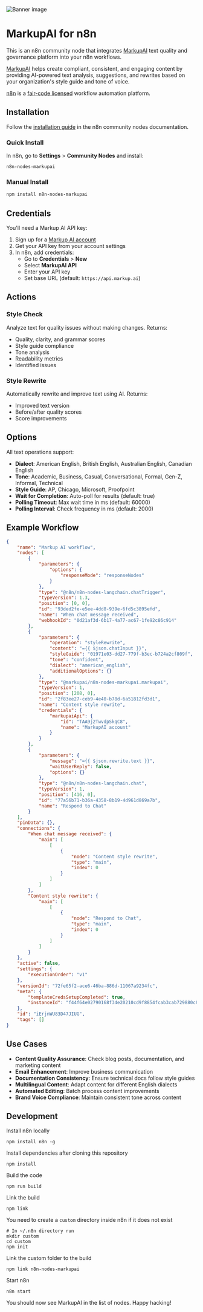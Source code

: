![Banner image](https://user-images.githubusercontent.com/10284570/173569848-c624317f-42b1-45a6-ab09-f0ea3c247648.png)

# MarkupAI for n8n

This is an n8n community node that integrates [MarkupAI](https://markup.ai/) text quality and governance platform into your n8n workflows.

[MarkupAI](https://markup.ai/) helps create compliant, consistent, and engaging content by providing AI-powered text analysis, suggestions, and rewrites based on your organization's style guide and tone of voice.

[n8n](https://n8n.io/) is a [fair-code licensed](https://docs.n8n.io/reference/license/) workflow automation platform.

## Installation

Follow the [installation guide](https://docs.n8n.io/integrations/community-nodes/installation/) in the n8n community nodes documentation.

### Quick Install

In n8n, go to **Settings** > **Community Nodes** and install:

```
n8n-nodes-markupai
```

### Manual Install

```bash
npm install n8n-nodes-markupai
```

## Credentials

You'll need a Markup AI API key:

1. Sign up for a [Markup AI account](https://markup.ai/)
2. Get your API key from your account settings
3. In n8n, add credentials:
   - Go to **Credentials** > **New**
   - Select **MarkupAI API**
   - Enter your API key
   - Set base URL (default: `https://api.markup.ai`)

## Actions

### Style Check

Analyze text for quality issues without making changes. Returns:

- Quality, clarity, and grammar scores
- Style guide compliance
- Tone analysis
- Readability metrics
- Identified issues

### Style Rewrite

Automatically rewrite and improve text using AI. Returns:

- Improved text version
- Before/after quality scores
- Score improvements

## Options

All text operations support:

- **Dialect**: American English, British English, Australian English, Canadian English
- **Tone**: Academic, Business, Casual, Conversational, Formal, Gen-Z, Informal, Technical
- **Style Guide**: AP, Chicago, Microsoft, Proofpoint
- **Wait for Completion**: Auto-poll for results (default: true)
- **Polling Timeout**: Max wait time in ms (default: 60000)
- **Polling Interval**: Check frequency in ms (default: 2000)

## Example Workflow

```json
{
	"name": "Markup AI workflow",
	"nodes": [
		{
			"parameters": {
				"options": {
					"responseMode": "responseNodes"
				}
			},
			"type": "@n8n/n8n-nodes-langchain.chatTrigger",
			"typeVersion": 1.3,
			"position": [0, 0],
			"id": "93ded2fe-e5ee-4dd8-939e-6fd5c3895efd",
			"name": "When chat message received",
			"webhookId": "0d21af3d-6b17-4a77-ac67-1fe92c86c914"
		},
		{
			"parameters": {
				"operation": "styleRewrite",
				"content": "={{ $json.chatInput }}",
				"styleGuide": "01971e03-dd27-779f-b3ec-b724a2cf809f",
				"tone": "confident",
				"dialect": "american_english",
				"additionalOptions": {}
			},
			"type": "@markupai/n8n-nodes-markupai.markupai",
			"typeVersion": 1,
			"position": [208, 0],
			"id": "2f83ee27-ceb9-4e40-b78d-6a51812fd3d1",
			"name": "Content style rewrite",
			"credentials": {
				"markupaiApi": {
					"id": "TAA9j2TwvdpSkqC8",
					"name": "MarkupAI account"
				}
			}
		},
		{
			"parameters": {
				"message": "={{ $json.rewrite.text }}",
				"waitUserReply": false,
				"options": {}
			},
			"type": "@n8n/n8n-nodes-langchain.chat",
			"typeVersion": 1,
			"position": [416, 0],
			"id": "77a56b71-b36a-4358-8b19-4d961d869a7b",
			"name": "Respond to Chat"
		}
	],
	"pinData": {},
	"connections": {
		"When chat message received": {
			"main": [
				[
					{
						"node": "Content style rewrite",
						"type": "main",
						"index": 0
					}
				]
			]
		},
		"Content style rewrite": {
			"main": [
				[
					{
						"node": "Respond to Chat",
						"type": "main",
						"index": 0
					}
				]
			]
		}
	},
	"active": false,
	"settings": {
		"executionOrder": "v1"
	},
	"versionId": "72fe65f2-ace6-46ba-886d-11067a9234fc",
	"meta": {
		"templateCredsSetupCompleted": true,
		"instanceId": "f44f64e02790168f34e20210cd9f8854fcab3cab729880c8fca1b193c90b5101"
	},
	"id": "iErjnWU83D47JIUG",
	"tags": []
}
```

## Use Cases

- **Content Quality Assurance**: Check blog posts, documentation, and marketing content
- **Email Enhancement**: Improve business communication
- **Documentation Consistency**: Ensure technical docs follow style guides
- **Multilingual Content**: Adapt content for different English dialects
- **Automated Editing**: Batch process content improvements
- **Brand Voice Compliance**: Maintain consistent tone across content

## Development

Install n8n locally

```
npm install n8n -g
```

Install dependencies after cloning this repository

```
npm install
```

Build the code

```
npm run build
```

Link the build

```
npm link
```

You need to create a `custom` directory inside n8n if it does not exist

```
# In ~/.n8n directory run
mkdir custom
cd custom
npm init
```

Link the custom folder to the build

```
npm link n8n-nodes-markupai
```

Start n8n

```
n8n start
```

You should now see MarkupAI in the list of nodes. Happy hacking!
